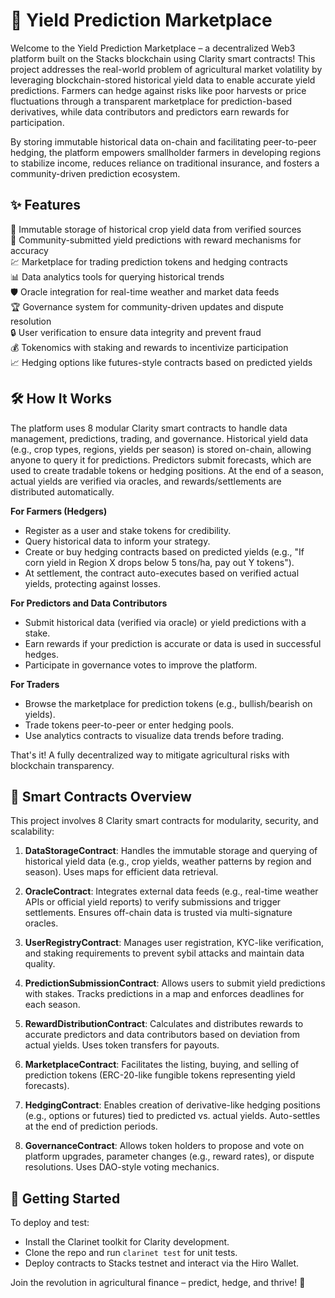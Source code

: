 # 🌾 Yield Prediction Marketplace

Welcome to the Yield Prediction Marketplace – a decentralized Web3 platform built on the Stacks blockchain using Clarity smart contracts! This project addresses the real-world problem of agricultural market volatility by leveraging blockchain-stored historical yield data to enable accurate yield predictions. Farmers can hedge against risks like poor harvests or price fluctuations through a transparent marketplace for prediction-based derivatives, while data contributors and predictors earn rewards for participation.

By storing immutable historical data on-chain and facilitating peer-to-peer hedging, the platform empowers smallholder farmers in developing regions to stabilize income, reduces reliance on traditional insurance, and fosters a community-driven prediction ecosystem.

## ✨ Features

🌽 Immutable storage of historical crop yield data from verified sources  
🔮 Community-submitted yield predictions with reward mechanisms for accuracy  
💹 Marketplace for trading prediction tokens and hedging contracts  
📊 Data analytics tools for querying historical trends  
🛡️ Oracle integration for real-time weather and market data feeds  
🏆 Governance system for community-driven updates and dispute resolution  
🔒 User verification to ensure data integrity and prevent fraud  
💰 Tokenomics with staking and rewards to incentivize participation  
📈 Hedging options like futures-style contracts based on predicted yields  

## 🛠 How It Works

The platform uses 8 modular Clarity smart contracts to handle data management, predictions, trading, and governance. Historical yield data (e.g., crop types, regions, yields per season) is stored on-chain, allowing anyone to query it for predictions. Predictors submit forecasts, which are used to create tradable tokens or hedging positions. At the end of a season, actual yields are verified via oracles, and rewards/settlements are distributed automatically.

**For Farmers (Hedgers)**  
- Register as a user and stake tokens for credibility.  
- Query historical data to inform your strategy.  
- Create or buy hedging contracts based on predicted yields (e.g., "If corn yield in Region X drops below 5 tons/ha, pay out Y tokens").  
- At settlement, the contract auto-executes based on verified actual yields, protecting against losses.

**For Predictors and Data Contributors**  
- Submit historical data (verified via oracle) or yield predictions with a stake.  
- Earn rewards if your prediction is accurate or data is used in successful hedges.  
- Participate in governance votes to improve the platform.

**For Traders**  
- Browse the marketplace for prediction tokens (e.g., bullish/bearish on yields).  
- Trade tokens peer-to-peer or enter hedging pools.  
- Use analytics contracts to visualize data trends before trading.

That's it! A fully decentralized way to mitigate agricultural risks with blockchain transparency.

## 📜 Smart Contracts Overview

This project involves 8 Clarity smart contracts for modularity, security, and scalability:

1. **DataStorageContract**: Handles the immutable storage and querying of historical yield data (e.g., crop yields, weather patterns by region and season). Uses maps for efficient data retrieval.

2. **OracleContract**: Integrates external data feeds (e.g., real-time weather APIs or official yield reports) to verify submissions and trigger settlements. Ensures off-chain data is trusted via multi-signature oracles.

3. **UserRegistryContract**: Manages user registration, KYC-like verification, and staking requirements to prevent sybil attacks and maintain data quality.

4. **PredictionSubmissionContract**: Allows users to submit yield predictions with stakes. Tracks predictions in a map and enforces deadlines for each season.

5. **RewardDistributionContract**: Calculates and distributes rewards to accurate predictors and data contributors based on deviation from actual yields. Uses token transfers for payouts.

6. **MarketplaceContract**: Facilitates the listing, buying, and selling of prediction tokens (ERC-20-like fungible tokens representing yield forecasts).

7. **HedgingContract**: Enables creation of derivative-like hedging positions (e.g., options or futures) tied to predicted vs. actual yields. Auto-settles at the end of prediction periods.

8. **GovernanceContract**: Allows token holders to propose and vote on platform upgrades, parameter changes (e.g., reward rates), or dispute resolutions. Uses DAO-style voting mechanics.

## 🚀 Getting Started

To deploy and test:  
- Install the Clarinet toolkit for Clarity development.  
- Clone the repo and run `clarinet test` for unit tests.  
- Deploy contracts to Stacks testnet and interact via the Hiro Wallet.

Join the revolution in agricultural finance – predict, hedge, and thrive! 🌟